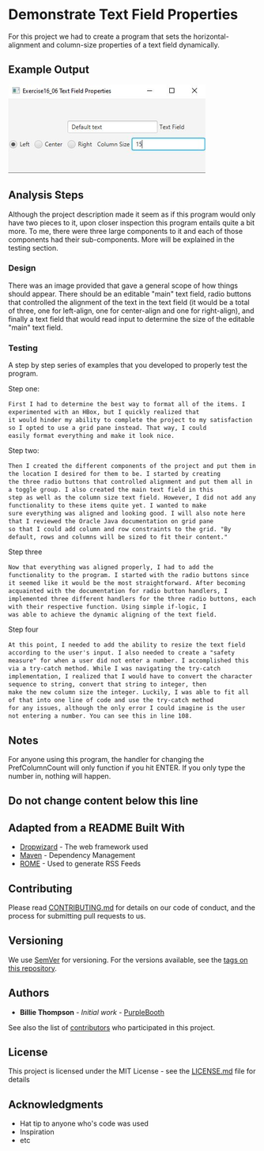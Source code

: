 # Demonstrate Text Field Properties

For this project we had to create a program that sets the horizontal-alignment and column-size properties of a text field
dynamically.

## Example Output

![Sample Output](README.jpg)

## Analysis Steps

Although the project description made it seem as if this program would only have two pieces to it, upon closer inspection
this program entails quite a bit more. To me, there were three large components to it and each of those components had their 
sub-components. More will be explained in the testing section.

### Design

There was an image provided that gave a general scope of how things should appear. There should be an editable "main" text field, 
radio buttons that controlled the alignment of the text in the text field 
(it would be a total of three, one for left-align, one for center-align
and one for right-align), and finally a text field that would read input to determine the size of the editable "main" text field.

### Testing

A step by step series of examples that you developed to properly test the program. 

Step one: 

```
First I had to determine the best way to format all of the items. I experimented with an HBox, but I quickly realized that
it would hinder my ability to complete the project to my satisfaction so I opted to use a grid pane instead. That way, I could
easily format everything and make it look nice. 
```

Step two: 

```
Then I created the different components of the project and put them in the location I desired for them to be. I started by creating
the three radio buttons that controlled alignment and put them all in a toggle group. I also created the main text field in this 
step as well as the column size text field. However, I did not add any functionality to these items quite yet. I wanted to make 
sure everything was aligned and looking good. I will also note here that I reviewed the Oracle Java documentation on grid pane
so that I could add column and row constraints to the grid. "By default, rows and columns will be sized to fit their content."
```

Step three

```
Now that everything was aligned properly, I had to add the functionality to the program. I started with the radio buttons since
it seemed like it would be the most straightforward. After becoming acquainted with the documentation for radio button handlers, I
implemented three different handlers for the three radio buttons, each with their respective function. Using simple if-logic, I 
was able to achieve the dynamic aligning of the text field.
```

Step four
```
At this point, I needed to add the ability to resize the text field according to the user's input. I also needed to create a "safety 
measure" for when a user did not enter a number. I accomplished this via a try-catch method. While I was navigating the try-catch
implementation, I realized that I would have to convert the character sequence to string, convert that string to integer, then 
make the new column size the integer. Luckily, I was able to fit all of that into one line of code and use the try-catch method 
for any issues, although the only error I could imagine is the user not entering a number. You can see this in line 108.
```

## Notes

For anyone using this program, the handler for changing the PrefColumnCount will only function if you hit ENTER. If you only type
the number in, nothing will happen.

## Do not change content below this line
## Adapted from a README Built With

* [Dropwizard](http://www.dropwizard.io/1.0.2/docs/) - The web framework used
* [Maven](https://maven.apache.org/) - Dependency Management
* [ROME](https://rometools.github.io/rome/) - Used to generate RSS Feeds

## Contributing

Please read [CONTRIBUTING.md](https://gist.github.com/PurpleBooth/b24679402957c63ec426) for details on our code of conduct, and the process for submitting pull requests to us.

## Versioning

We use [SemVer](http://semver.org/) for versioning. For the versions available, see the [tags on this repository](https://github.com/your/project/tags). 

## Authors

* **Billie Thompson** - *Initial work* - [PurpleBooth](https://github.com/PurpleBooth)

See also the list of [contributors](https://github.com/your/project/contributors) who participated in this project.

## License

This project is licensed under the MIT License - see the [LICENSE.md](LICENSE.md) file for details

## Acknowledgments

* Hat tip to anyone who's code was used
* Inspiration
* etc
